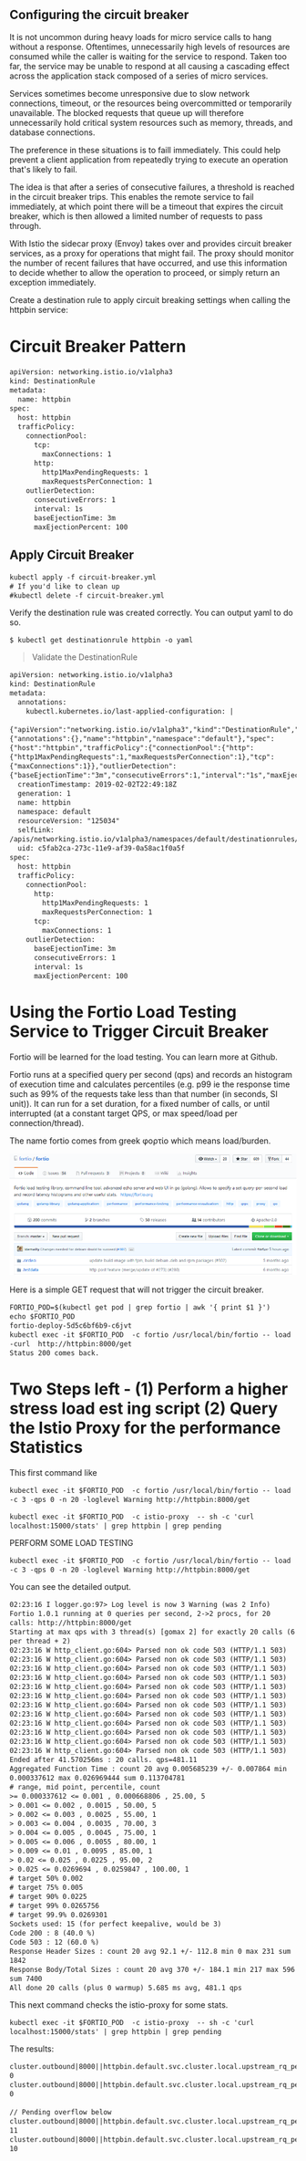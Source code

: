 

## Configuring the circuit breaker


It is not uncommon during heavy loads for micro service calls to hang without a response. Oftentimes, unnecessarily high levels of resources are consumed while the caller is waiting for the service to respond. Taken too far, the service may be unable to respond at all causing a cascading effect across the application stack composed of a series of micro services.

Services sometimes become unresponsive due to slow network connections, timeout, or the resources being overcommitted or temporarily unavailable. The blocked requests that queue up will therefore unnecessarily hold critical system resources such as memory, threads, and database connections.

The preference in these situations is to faill immediately. This could help prevent a client application from repeatedly trying to execute an operation that's likely to fail.

The idea is that after a series of consecutive failures, a threshold is reached in the circuit breaker trips. This enables the remote service to fail immediately, at which point there will be a timeout that expires the circuit breaker, which is then allowed a limited number of requests to pass through.

With Istio the sidecar proxy (Envoy) takes over and provides circuit breaker services, as a proxy for operations that might fail. The proxy should monitor the number of recent failures that have occurred, and use this information to decide whether to allow the operation to proceed, or simply return an exception immediately.



Create a destination rule to apply circuit breaking settings when calling the httpbin service:

# Circuit Breaker Pattern

```
apiVersion: networking.istio.io/v1alpha3
kind: DestinationRule
metadata:
  name: httpbin
spec:
  host: httpbin
  trafficPolicy:
    connectionPool:
      tcp:
        maxConnections: 1
      http:
        http1MaxPendingRequests: 1
        maxRequestsPerConnection: 1
    outlierDetection:
      consecutiveErrors: 1
      interval: 1s
      baseEjectionTime: 3m
      maxEjectionPercent: 100
```

## Apply Circuit Breaker

```
kubectl apply -f circuit-breaker.yml
# If you'd like to clean up
#kubectl delete -f circuit-breaker.yml
```

Verify the destination rule was created correctly. You can output yaml to do so.

```
$ kubectl get destinationrule httpbin -o yaml
```

> Validate the DestinationRule

```
apiVersion: networking.istio.io/v1alpha3
kind: DestinationRule
metadata:
  annotations:
    kubectl.kubernetes.io/last-applied-configuration: |
      {"apiVersion":"networking.istio.io/v1alpha3","kind":"DestinationRule","metadata":{"annotations":{},"name":"httpbin","namespace":"default"},"spec":{"host":"httpbin","trafficPolicy":{"connectionPool":{"http":{"http1MaxPendingRequests":1,"maxRequestsPerConnection":1},"tcp":{"maxConnections":1}},"outlierDetection":{"baseEjectionTime":"3m","consecutiveErrors":1,"interval":"1s","maxEjectionPercent":100}}}}
  creationTimestamp: 2019-02-02T22:49:18Z
  generation: 1
  name: httpbin
  namespace: default
  resourceVersion: "125034"
  selfLink: /apis/networking.istio.io/v1alpha3/namespaces/default/destinationrules/httpbin
  uid: c5fab2ca-273c-11e9-af39-0a58ac1f0a5f
spec:
  host: httpbin
  trafficPolicy:
    connectionPool:
      http:
        http1MaxPendingRequests: 1
        maxRequestsPerConnection: 1
      tcp:
        maxConnections: 1
    outlierDetection:
      baseEjectionTime: 3m
      consecutiveErrors: 1
      interval: 1s
      maxEjectionPercent: 100
```
# Using the Fortio Load Testing Service to Trigger Circuit Breaker

Fortio will be learned for the load testing. You can learn more at Github.

Fortio runs at a specified query per second (qps) and records an histogram of execution time and calculates percentiles (e.g. p99 ie the response time such as 99% of the requests take less than that number (in seconds, SI unit)). It can run for a set duration, for a fixed number of calls, or until interrupted (at a constant target QPS, or max speed/load per connection/thread).

The name fortio comes from greek φορτίο which means load/burden.

![fortio](./images/fortio.png)

Here is a simple GET request that will not trigger the circuit breaker.

```
FORTIO_POD=$(kubectl get pod | grep fortio | awk '{ print $1 }')
echo $FORTIO_POD
fortio-deploy-5d5c6bf6b9-c6jvt
kubectl exec -it $FORTIO_POD  -c fortio /usr/local/bin/fortio -- load -curl  http://httpbin:8000/get
Status 200 comes back.
```

# Two Steps left - (1) Perform a higher stress load est ing script (2) Query the Istio Proxy for the performance Statistics

This first command like

```
kubectl exec -it $FORTIO_POD  -c fortio /usr/local/bin/fortio -- load -c 3 -qps 0 -n 20 -loglevel Warning http://httpbin:8000/get
```

```
kubectl exec -it $FORTIO_POD  -c istio-proxy  -- sh -c 'curl localhost:15000/stats' | grep httpbin | grep pending
```


PERFORM SOME LOAD TESTING

```
kubectl exec -it $FORTIO_POD  -c fortio /usr/local/bin/fortio -- load -c 3 -qps 0 -n 20 -loglevel Warning http://httpbin:8000/get
```

You can see the detailed output.

```
02:23:16 I logger.go:97> Log level is now 3 Warning (was 2 Info)
Fortio 1.0.1 running at 0 queries per second, 2->2 procs, for 20 calls: http://httpbin:8000/get
Starting at max qps with 3 thread(s) [gomax 2] for exactly 20 calls (6 per thread + 2)
02:23:16 W http_client.go:604> Parsed non ok code 503 (HTTP/1.1 503)
02:23:16 W http_client.go:604> Parsed non ok code 503 (HTTP/1.1 503)
02:23:16 W http_client.go:604> Parsed non ok code 503 (HTTP/1.1 503)
02:23:16 W http_client.go:604> Parsed non ok code 503 (HTTP/1.1 503)
02:23:16 W http_client.go:604> Parsed non ok code 503 (HTTP/1.1 503)
02:23:16 W http_client.go:604> Parsed non ok code 503 (HTTP/1.1 503)
02:23:16 W http_client.go:604> Parsed non ok code 503 (HTTP/1.1 503)
02:23:16 W http_client.go:604> Parsed non ok code 503 (HTTP/1.1 503)
02:23:16 W http_client.go:604> Parsed non ok code 503 (HTTP/1.1 503)
02:23:16 W http_client.go:604> Parsed non ok code 503 (HTTP/1.1 503)
02:23:16 W http_client.go:604> Parsed non ok code 503 (HTTP/1.1 503)
02:23:16 W http_client.go:604> Parsed non ok code 503 (HTTP/1.1 503)
Ended after 41.570256ms : 20 calls. qps=481.11
Aggregated Function Time : count 20 avg 0.005685239 +/- 0.007864 min 0.000337612 max 0.026969444 sum 0.113704781
# range, mid point, percentile, count
>= 0.000337612 <= 0.001 , 0.000668806 , 25.00, 5
> 0.001 <= 0.002 , 0.0015 , 50.00, 5
> 0.002 <= 0.003 , 0.0025 , 55.00, 1
> 0.003 <= 0.004 , 0.0035 , 70.00, 3
> 0.004 <= 0.005 , 0.0045 , 75.00, 1
> 0.005 <= 0.006 , 0.0055 , 80.00, 1
> 0.009 <= 0.01 , 0.0095 , 85.00, 1
> 0.02 <= 0.025 , 0.0225 , 95.00, 2
> 0.025 <= 0.0269694 , 0.0259847 , 100.00, 1
# target 50% 0.002
# target 75% 0.005
# target 90% 0.0225
# target 99% 0.0265756
# target 99.9% 0.0269301
Sockets used: 15 (for perfect keepalive, would be 3)
Code 200 : 8 (40.0 %)
Code 503 : 12 (60.0 %)
Response Header Sizes : count 20 avg 92.1 +/- 112.8 min 0 max 231 sum 1842
Response Body/Total Sizes : count 20 avg 370 +/- 184.1 min 217 max 596 sum 7400
All done 20 calls (plus 0 warmup) 5.685 ms avg, 481.1 qps
```

This next command checks the istio-proxy for some stats.

```
kubectl exec -it $FORTIO_POD  -c istio-proxy  -- sh -c 'curl localhost:15000/stats' | grep httpbin | grep pending
```
The results:

```
cluster.outbound|8000||httpbin.default.svc.cluster.local.upstream_rq_pending_active: 0
cluster.outbound|8000||httpbin.default.svc.cluster.local.upstream_rq_pending_failure_eject: 0

// Pending overflow below
cluster.outbound|8000||httpbin.default.svc.cluster.local.upstream_rq_pending_overflow: 11
cluster.outbound|8000||httpbin.default.svc.cluster.local.upstream_rq_pending_total: 10
```
